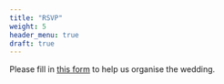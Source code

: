 ```yaml
---
title: "RSVP"
weight: 5
header_menu: true
draft: true
---
```


Please fill in [this form](https://docs.google.com/forms/d/e/1FAIpQLSfd-lbKD-LF6TU6iZMvkAr9zh7gLO9jZrXtL9Bh57XFQcSeTA/viewform?usp=sf_link)
to help us organise the wedding. 
